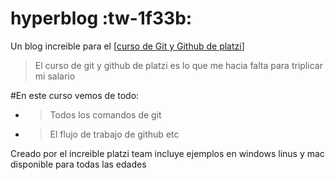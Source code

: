 # hyperblog :tw-1f33b:
Un blog increible para el [[curso de Git y Github de platzi](https://platzi.com/clases/1557-git-github/19977-readmemd-es-una-excelente-practica/ "curso de Git y Github de platzi")]
> El curso de git y github de platzi es lo que me hacia falta para triplicar mi salario

#En este curso vemos de todo:
- > Todos los comandos de git
- > El flujo de trabajo de github etc

Creado por el increible platzi team
incluye ejemplos en windows linus y mac
disponible para todas las edades
